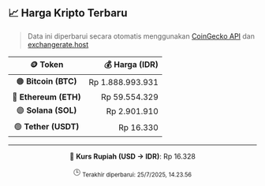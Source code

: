 

<!-- HARGA_KRIPTO -->
## 📈 Harga Kripto Terbaru

> Data ini diperbarui secara otomatis menggunakan [CoinGecko API](https://www.coingecko.com/) dan [exchangerate.host](https://exchangerate.host/)

<div align="center">

| 🪙 Token | 💰 Harga (IDR) |
|:------:|---------------:|
| 🟠 **Bitcoin (BTC)**   | Rp 1.888.993.931 |
| 🔵 **Ethereum (ETH)**  | Rp 59.554.329 |
| 🟣 **Solana (SOL)**    | Rp 2.901.910 |
| 🟢 **Tether (USDT)**   | Rp 16.330 |

---

💱 **Kurs Rupiah (USD → IDR)**: Rp 16.328

🕒 <sub>Terakhir diperbarui: 25/7/2025, 14.23.56</sub>

</div>
<!-- /HARGA_KRIPTO -->